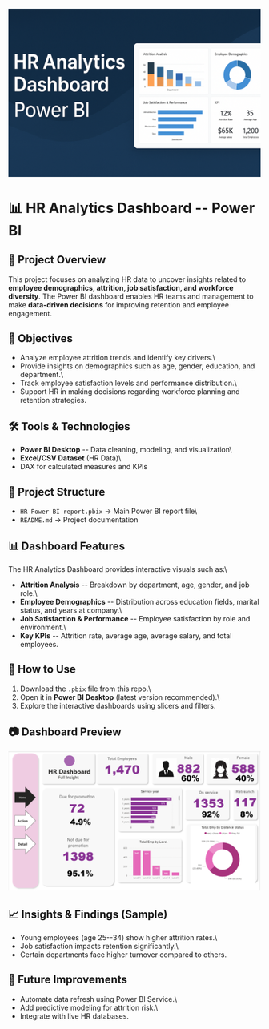 <p align="center">
  <img src="banner.png" alt="Munawer Jabeen | Data Analyst" width="850"/>
</p>


# 📊 HR Analytics Dashboard -- Power BI

## 📌 Project Overview

This project focuses on analyzing HR data to uncover insights related to
**employee demographics, attrition, job satisfaction, and workforce
diversity**. The Power BI dashboard enables HR teams and management to
make **data-driven decisions** for improving retention and employee
engagement.

## 🎯 Objectives

-   Analyze employee attrition trends and identify key drivers.\
-   Provide insights on demographics such as age, gender, education, and
    department.\
-   Track employee satisfaction levels and performance distribution.\
-   Support HR in making decisions regarding workforce planning and
    retention strategies.

## 🛠️ Tools & Technologies

-   **Power BI Desktop** -- Data cleaning, modeling, and visualization\
-   **Excel/CSV Dataset** (HR Data)\
-   DAX for calculated measures and KPIs

## 📂 Project Structure

-   `HR Power BI report.pbix` → Main Power BI report file\
-   `README.md` → Project documentation

## 📊 Dashboard Features

The HR Analytics Dashboard provides interactive visuals such as:\
- **Attrition Analysis** -- Breakdown by department, age, gender, and
job role.\
- **Employee Demographics** -- Distribution across education fields,
marital status, and years at company.\
- **Job Satisfaction & Performance** -- Employee satisfaction by role
and environment.\
- **Key KPIs** -- Attrition rate, average age, average salary, and total
employees.

## 🚀 How to Use

1.  Download the `.pbix` file from this repo.\
2.  Open it in **Power BI Desktop** (latest version recommended).\
3.  Explore the interactive dashboards using slicers and filters.

## 📷 Dashboard Preview
![HR Dashboard Preview](Dashboard.png)


## 📈 Insights & Findings (Sample)

-   Young employees (age 25--34) show higher attrition rates.\
-   Job satisfaction impacts retention significantly.\
-   Certain departments face higher turnover compared to others.

## 🔮 Future Improvements

-   Automate data refresh using Power BI Service.\
-   Add predictive modeling for attrition risk.\
-   Integrate with live HR databases.
